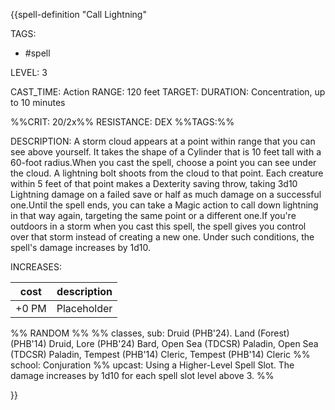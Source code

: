 {{spell-definition "Call Lightning"

TAGS: 
  - #spell

LEVEL: 3

CAST_TIME: Action
RANGE: 120 feet
TARGET: 
DURATION: Concentration, up to 10 minutes

%%CRIT: 20/2x%%
RESISTANCE: DEX
%%TAGS:%%

DESCRIPTION:
A storm cloud appears at a point within range that you can see above yourself. It takes the shape of a Cylinder that is 10 feet tall with a 60-foot radius.When you cast the spell, choose a point you can see under the cloud. A lightning bolt shoots from the cloud to that point. Each creature within 5 feet of that point makes a Dexterity saving throw, taking 3d10 Lightning damage on a failed save or half as much damage on a successful one.Until the spell ends, you can take a Magic action to call down lightning in that way again, targeting the same point or a different one.If you're outdoors in a storm when you cast this spell, the spell gives you control over that storm instead of creating a new one. Under such conditions, the spell's damage increases by 1d10.

INCREASES:

| cost | description |
| ---- | ----------- |
| +0 PM     |    Placeholder        |


%% RANDOM
%%
%% classes, sub: Druid (PHB'24). Land (Forest) (PHB'14) Druid, Lore (PHB'24) Bard, Open Sea (TDCSR) Paladin, Open Sea (TDCSR) Paladin, Tempest (PHB'14) Cleric, Tempest (PHB'14) Cleric
%% school: Conjuration
%% upcast: Using a Higher-Level Spell Slot. The damage increases by 1d10 for each spell slot level above 3.
%%


}}